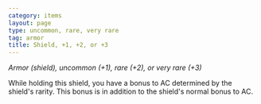 ```yaml
---
category: items
layout: page
type: uncommon, rare, very rare
tag: armor
title: Shield, +1, +2, or +3 
---
```

_Armor (shield), uncommon (+1), rare (+2), or very rare (+3)_ 

While holding this shield, you have a bonus to AC determined by the shield's rarity. This bonus is in addition to the shield's normal bonus to AC. 
